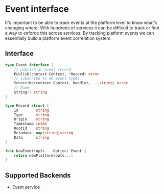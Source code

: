 # Event interface

It's important to be able to track events at the platform level to know what's changing where. With 
hundreds of services it can be difficult to track or find a way to enforce this across services. 
By tracking platform events we can essentially build a platform event correlation system.

## Interface

```go
type Event interface {
	// publish an event record
	Publish(context.Context, *Record) error
	// subscribe to an event types
	Subscribe(context.Context, Handler, ...string) error
	// Name
	String() string
}

type Record struct {
	Id        string
	Type      string
	Origin    string
	Timestamp int64
	RootId    string
	Metadata  map[string]string
	Data      string
}

func NewEvent(opts ...Option) Event {
	return newPlatform(opts...)
}
```

## Supported Backends
- Event service
